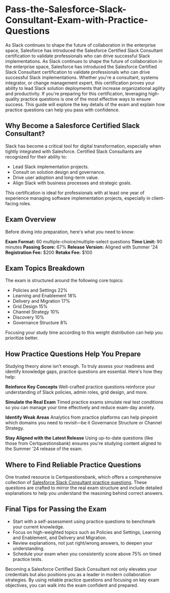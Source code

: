# Pass-the-Salesforce-Slack-Consultant-Exam-with-Practice-Questions
As Slack continues to shape the future of collaboration in the enterprise space, Salesforce has introduced the Salesforce Certified Slack Consultant certification to validate professionals who can drive successful Slack implementations.
As Slack continues to shape the future of collaboration in the enterprise space, Salesforce has introduced the Salesforce Certified Slack Consultant certification to validate professionals who can drive successful Slack implementations. Whether you're a consultant, systems integrator, or change management expert, this certification proves your ability to lead Slack solution deployments that increase organizational agility and productivity. If you're preparing for this certification, leveraging high-quality practice questions is one of the most effective ways to ensure success. This guide will explore the key details of the exam and explain how practice questions can help you pass with confidence.

## Why Become a Salesforce Certified Slack Consultant?

Slack has become a critical tool for digital transformation, especially when tightly integrated with Salesforce. Certified Slack Consultants are recognized for their ability to:

- Lead Slack implementation projects.
- Consult on solution design and governance.
- Drive user adoption and long-term value.
- Align Slack with business processes and strategic goals.

This certification is ideal for professionals with at least one year of experience managing software implementation projects, especially in client-facing roles.

## Exam Overview

Before diving into preparation, here's what you need to know:

**Exam Format:** 60 multiple-choice/multiple-select questions
**Time Limit:** 90 minutes
**Passing Score:** 67%
**Release Version:** Aligned with Summer '24
**Registration Fee:** $200
**Retake Fee:** $100

## Exam Topics Breakdown

The exam is structured around the following core topics:

- Policies and Settings 22%
- Learning and Enablement 18%
- Delivery and Migration 17%
- Grid Design 15%
- Channel Strategy 10%
- Discovery 10%
- Governance Structure 8%

Focusing your study time according to this weight distribution can help you prioritize better.

## How Practice Questions Help You Prepare

Studying theory alone isn't enough. To truly assess your readiness and identify knowledge gaps, practice questions are essential. Here's how they help:

**Reinforce Key Concepts**
Well-crafted practice questions reinforce your understanding of Slack policies, admin roles, grid design, and more.

**Simulate the Real Exam**
Timed practice exams simulate real test conditions so you can manage your time effectively and reduce exam-day anxiety.

**Identify Weak Areas**
Analytics from practice platforms can help pinpoint which domains you need to revisit—be it Governance Structure or Channel Strategy.

**Stay Aligned with the Latest Release**
Using up-to-date questions (like those from Certquestionsbank) ensures you're studying content aligned to the Summer '24 release of the exam.

## Where to Find Reliable Practice Questions

One trusted resource is Certquestionsbank, which offers a comprehensive collection of [Salesforce Slack Consultant practice questions](https://www.certquestionsbank.com/Salesforce-Slack-Consultant-exam.html). These questions are crafted to mirror the real exam structure and include detailed explanations to help you understand the reasoning behind correct answers.

## Final Tips for Passing the Exam

- Start with a self-assessment using practice questions to benchmark your current knowledge.
- Focus on high-weighted topics such as Policies and Settings, Learning and Enablement, and Delivery and Migration.
- Review explanations, not just right/wrong answers, to deepen your understanding.
- Schedule your exam when you consistently score above 75% on timed practice tests.

Becoming a Salesforce Certified Slack Consultant not only elevates your credentials but also positions you as a leader in modern collaboration strategies. By using reliable practice questions and focusing on key exam objectives, you can walk into the exam confident and prepared.
